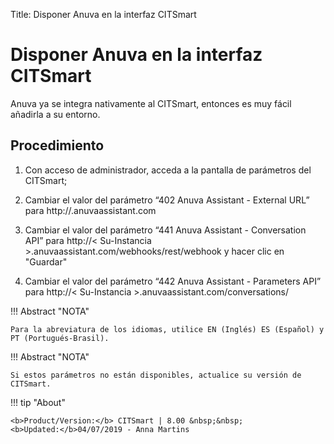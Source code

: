 Title: Disponer Anuva en la interfaz CITSmart
# Disponer Anuva en la interfaz CITSmart

Anuva ya se integra nativamente al CITSmart, entonces es muy fácil añadirla a su entorno.

Procedimiento
-----------
1. Con acceso de administrador, acceda a la pantalla de parámetros del CITSmart;

2. Cambiar el valor del parámetro “402 Anuva Assistant - External URL” 
para http://<Su-Instancia>.anuvaassistant.com

3. Cambiar el valor del parámetro “441 Anuva Assistant - Conversation API” 
para http://< Su-Instancia ><sigla-idioma>.anuvaassistant.com/webhooks/rest/webhook 
y hacer clic en "Guardar"

4. Cambiar el valor del parámetro “442 Anuva Assistant - Parameters API” 
para http://< Su-Instancia ><sigla-idioma>.anuvaassistant.com/conversations/

!!! Abstract "NOTA"
    
    Para la abreviatura de los idiomas, utilice EN (Inglés) ES (Español) y PT (Portugués-Brasil).
   
!!! Abstract "NOTA"

    Si estos parámetros no están disponibles, actualice su versión de CITSmart.
   
 
!!! tip "About"

    <b>Product/Version:</b> CITSmart | 8.00 &nbsp;&nbsp;
    <b>Updated:</b>04/07/2019 - Anna Martins
